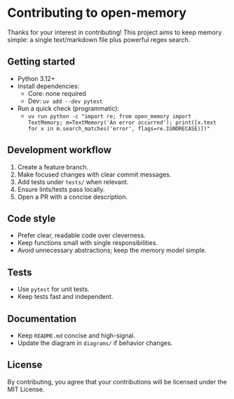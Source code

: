 # Contributing to open-memory

Thanks for your interest in contributing! This project aims to keep memory simple: a single text/markdown file plus powerful regex search.

## Getting started

- Python 3.12+
- Install dependencies:
  - Core: none required
  - Dev: `uv add --dev pytest`
- Run a quick check (programmatic):
  - `uv run python -c "import re; from open_memory import TextMemory; m=TextMemory('An error occurred'); print([x.text for x in m.search_matches('error', flags=re.IGNORECASE)])"`

## Development workflow

1. Create a feature branch.
2. Make focused changes with clear commit messages.
3. Add tests under `tests/` when relevant.
4. Ensure lints/tests pass locally.
5. Open a PR with a concise description.

## Code style

- Prefer clear, readable code over cleverness.
- Keep functions small with single responsibilities.
- Avoid unnecessary abstractions; keep the memory model simple.

## Tests

- Use `pytest` for unit tests.
- Keep tests fast and independent.

## Documentation

- Keep `README.md` concise and high-signal.
- Update the diagram in `diagrams/` if behavior changes.

## License

By contributing, you agree that your contributions will be licensed under the MIT License.
